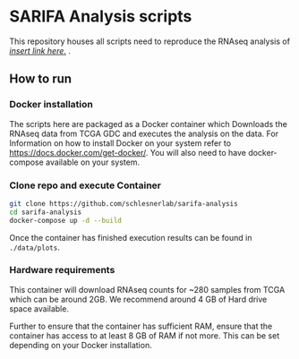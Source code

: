 # SARIFA Analysis scripts

This repository houses all scripts need to reproduce the RNAseq analysis of [*insert link here*.](https://link.springer.com/article/10.1007/s10120-023-01436-8) .

## How to run

### Docker installation

The scripts here are packaged as a Docker container which Downloads the RNAseq 
data from TCGA GDC and executes the analysis on the data. 
For Information on how to install Docker on your system refer to https://docs.docker.com/get-docker/.
You will also need to have docker-compose available on your system. 

### Clone repo and execute Container

```bash
git clone https://github.com/schlesnerlab/sarifa-analysis
cd sarifa-analysis
docker-compose up -d --build
```

Once the container has finished execution results can be found in `./data/plots`.

### Hardware requirements

This container will download RNAseq counts for ~280 samples from TCGA which can be around 2GB.  We recommend around 4 GB of Hard drive space available. 

Further to ensure that the container has sufficient RAM, ensure that the container has access to at least 8 GB of RAM if not more. This can be set depending on your Docker installation. 


